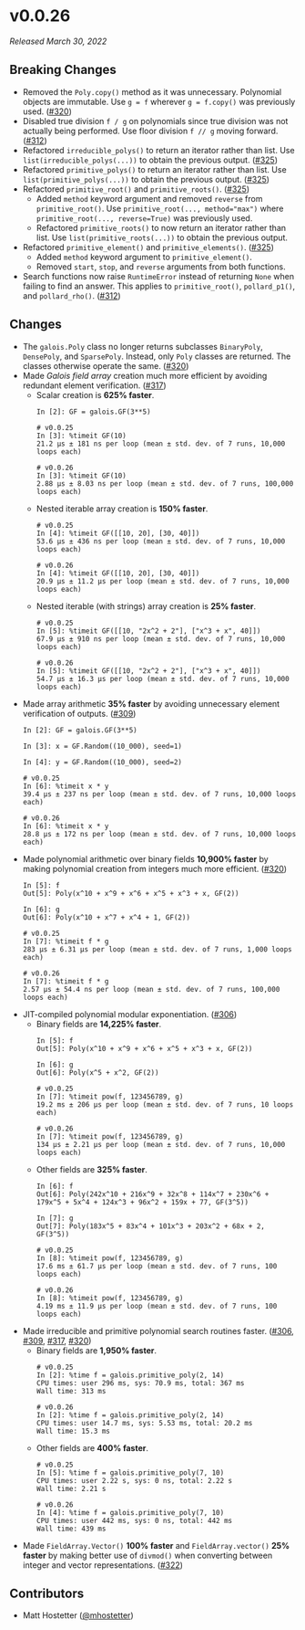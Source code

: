 # v0.0.26

*Released March 30, 2022*

## Breaking Changes

- Removed the `Poly.copy()` method as it was unnecessary. Polynomial objects are immutable. Use `g = f` wherever `g = f.copy()` was previously used. ([#320](https://github.com/mhostetter/galois/pull/320))
- Disabled true division `f / g` on polynomials since true division was not actually being performed. Use floor division `f // g` moving forward. ([#312](https://github.com/mhostetter/galois/pull/312))
- Refactored `irreducible_polys()` to return an iterator rather than list. Use `list(irreducible_polys(...))` to obtain the previous output. ([#325](https://github.com/mhostetter/galois/pull/325))
- Refactored `primitive_polys()` to return an iterator rather than list. Use `list(primitive_polys(...))` to obtain the previous output. ([#325](https://github.com/mhostetter/galois/pull/325))
- Refactored `primitive_root()` and `primitive_roots()`. ([#325](https://github.com/mhostetter/galois/pull/325))
    - Added `method` keyword argument and removed `reverse` from `primitive_root()`. Use `primitive_root(..., method="max")` where `primitive_root(..., reverse=True)` was previously used.
    - Refactored `primitive_roots()` to now return an iterator rather than list. Use `list(primitive_roots(...))` to obtain the previous output.
- Refactored `primitive_element()` and `primitive_elements()`. ([#325](https://github.com/mhostetter/galois/pull/325))
    - Added `method` keyword argument to `primitive_element()`.
    - Removed `start`, `stop`, and `reverse` arguments from both functions.
- Search functions now raise `RuntimeError` instead of returning `None` when failing to find an answer. This applies to `primitive_root()`, `pollard_p1()`, and `pollard_rho()`. ([#312](https://github.com/mhostetter/galois/pull/312))

## Changes

- The `galois.Poly` class no longer returns subclasses `BinaryPoly`, `DensePoly`, and `SparsePoly`. Instead, only `Poly` classes are returned. The classes otherwise operate the same. ([#320](https://github.com/mhostetter/galois/pull/320))
- Made *Galois field array* creation much more efficient by avoiding redundant element verification. ([#317](https://github.com/mhostetter/galois/pull/317))
    - Scalar creation is **625% faster**.
        ```ipython
        In [2]: GF = galois.GF(3**5)

        # v0.0.25
        In [3]: %timeit GF(10)
        21.2 µs ± 181 ns per loop (mean ± std. dev. of 7 runs, 10,000 loops each)

        # v0.0.26
        In [3]: %timeit GF(10)
        2.88 µs ± 8.03 ns per loop (mean ± std. dev. of 7 runs, 100,000 loops each)
        ```
    - Nested iterable array creation is **150% faster**.
        ```ipython
        # v0.0.25
        In [4]: %timeit GF([[10, 20], [30, 40]])
        53.6 µs ± 436 ns per loop (mean ± std. dev. of 7 runs, 10,000 loops each)

        # v0.0.26
        In [4]: %timeit GF([[10, 20], [30, 40]])
        20.9 µs ± 11.2 µs per loop (mean ± std. dev. of 7 runs, 10,000 loops each)
        ```
    - Nested iterable (with strings) array creation is **25% faster**.
        ```ipython
        # v0.0.25
        In [5]: %timeit GF([[10, "2x^2 + 2"], ["x^3 + x", 40]])
        67.9 µs ± 910 ns per loop (mean ± std. dev. of 7 runs, 10,000 loops each)

        # v0.0.26
        In [5]: %timeit GF([[10, "2x^2 + 2"], ["x^3 + x", 40]])
        54.7 µs ± 16.3 µs per loop (mean ± std. dev. of 7 runs, 10,000 loops each)
        ```
- Made array arithmetic **35% faster** by avoiding unnecessary element verification of outputs. ([#309](https://github.com/mhostetter/galois/pull/309))
    ```ipython
    In [2]: GF = galois.GF(3**5)

    In [3]: x = GF.Random((10_000), seed=1)

    In [4]: y = GF.Random((10_000), seed=2)

    # v0.0.25
    In [6]: %timeit x * y
    39.4 µs ± 237 ns per loop (mean ± std. dev. of 7 runs, 10,000 loops each)

    # v0.0.26
    In [6]: %timeit x * y
    28.8 µs ± 172 ns per loop (mean ± std. dev. of 7 runs, 10,000 loops each)
    ```
- Made polynomial arithmetic over binary fields **10,900% faster** by making polynomial creation from integers much more efficient. ([#320](https://github.com/mhostetter/galois/pull/320))
    ```ipython
    In [5]: f
    Out[5]: Poly(x^10 + x^9 + x^6 + x^5 + x^3 + x, GF(2))

    In [6]: g
    Out[6]: Poly(x^10 + x^7 + x^4 + 1, GF(2))

    # v0.0.25
    In [7]: %timeit f * g
    283 µs ± 6.31 µs per loop (mean ± std. dev. of 7 runs, 1,000 loops each)

    # v0.0.26
    In [7]: %timeit f * g
    2.57 µs ± 54.4 ns per loop (mean ± std. dev. of 7 runs, 100,000 loops each)
    ```
- JIT-compiled polynomial modular exponentiation. ([#306](https://github.com/mhostetter/galois/pull/306))
    - Binary fields are **14,225% faster**.
        ```ipython
        In [5]: f
        Out[5]: Poly(x^10 + x^9 + x^6 + x^5 + x^3 + x, GF(2))

        In [6]: g
        Out[6]: Poly(x^5 + x^2, GF(2))

        # v0.0.25
        In [7]: %timeit pow(f, 123456789, g)
        19.2 ms ± 206 µs per loop (mean ± std. dev. of 7 runs, 10 loops each)

        # v0.0.26
        In [7]: %timeit pow(f, 123456789, g)
        134 µs ± 2.21 µs per loop (mean ± std. dev. of 7 runs, 10,000 loops each)
        ```
    - Other fields are **325% faster**.
        ```ipython
        In [6]: f
        Out[6]: Poly(242x^10 + 216x^9 + 32x^8 + 114x^7 + 230x^6 + 179x^5 + 5x^4 + 124x^3 + 96x^2 + 159x + 77, GF(3^5))

        In [7]: g
        Out[7]: Poly(183x^5 + 83x^4 + 101x^3 + 203x^2 + 68x + 2, GF(3^5))

        # v0.0.25
        In [8]: %timeit pow(f, 123456789, g)
        17.6 ms ± 61.7 µs per loop (mean ± std. dev. of 7 runs, 100 loops each)

        # v0.0.26
        In [8]: %timeit pow(f, 123456789, g)
        4.19 ms ± 11.9 µs per loop (mean ± std. dev. of 7 runs, 100 loops each)
        ```
- Made irreducible and primitive polynomial search routines faster. ([#306](https://github.com/mhostetter/galois/pull/306), [#309](https://github.com/mhostetter/galois/pull/309), [#317](https://github.com/mhostetter/galois/pull/317), [#320](https://github.com/mhostetter/galois/pull/320))
    - Binary fields are **1,950% faster**.
        ```ipython
        # v0.0.25
        In [2]: %time f = galois.primitive_poly(2, 14)
        CPU times: user 296 ms, sys: 70.9 ms, total: 367 ms
        Wall time: 313 ms

        # v0.0.26
        In [2]: %time f = galois.primitive_poly(2, 14)
        CPU times: user 14.7 ms, sys: 5.53 ms, total: 20.2 ms
        Wall time: 15.3 ms
        ```
    - Other fields are **400% faster**.
        ```ipython
        # v0.0.25
        In [5]: %time f = galois.primitive_poly(7, 10)
        CPU times: user 2.22 s, sys: 0 ns, total: 2.22 s
        Wall time: 2.21 s

        # v0.0.26
        In [4]: %time f = galois.primitive_poly(7, 10)
        CPU times: user 442 ms, sys: 0 ns, total: 442 ms
        Wall time: 439 ms
        ```
- Made `FieldArray.Vector()` **100% faster** and `FieldArray.vector()` **25% faster** by making better use of `divmod()` when converting between integer and vector representations. ([#322](https://github.com/mhostetter/galois/pull/322))

## Contributors

- Matt Hostetter ([@mhostetter](https://github.com/mhostetter))
